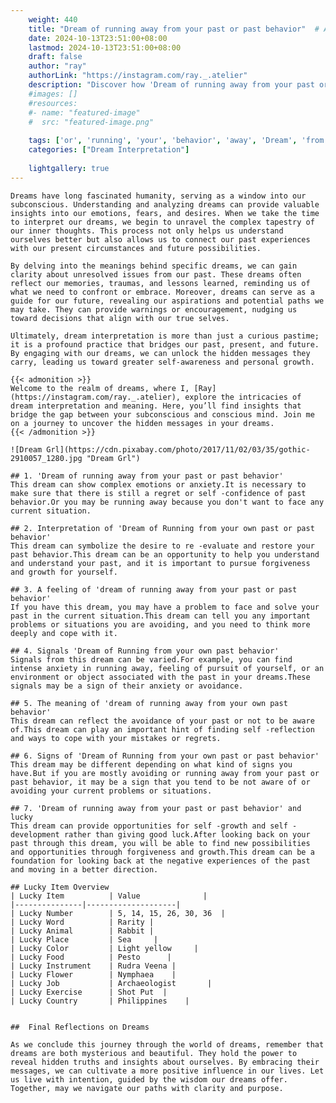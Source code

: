 ```yaml
---
    weight: 440
    title: "Dream of running away from your past or past behavior"  # Assuming 'title' column exists
    date: 2024-10-13T23:51:00+08:00
    lastmod: 2024-10-13T23:51:00+08:00
    draft: false
    author: "ray"
    authorLink: "https://instagram.com/ray._.atelier"
    description: "Discover how 'Dream of running away from your past or past behavior' can interpret your future and uncover its significant meanings in your life."
    #images: []
    #resources:
    #- name: "featured-image"
    #  src: "featured-image.png"
    
    tags: ['or', 'running', 'your', 'behavior', 'away', 'Dream', 'from', 'of', 'past']
    categories: ["Dream Interpretation"]
    
    lightgallery: true
---
```

    
    Dreams have long fascinated humanity, serving as a window into our subconscious. Understanding and analyzing dreams can provide valuable insights into our emotions, fears, and desires. When we take the time to interpret our dreams, we begin to unravel the complex tapestry of our inner thoughts. This process not only helps us understand ourselves better but also allows us to connect our past experiences with our present circumstances and future possibilities.
    
    By delving into the meanings behind specific dreams, we can gain clarity about unresolved issues from our past. These dreams often reflect our memories, traumas, and lessons learned, reminding us of what we need to confront or embrace. Moreover, dreams can serve as a guide for our future, revealing our aspirations and potential paths we may take. They can provide warnings or encouragement, nudging us toward decisions that align with our true selves.
    
    Ultimately, dream interpretation is more than just a curious pastime; it is a profound practice that bridges our past, present, and future. By engaging with our dreams, we can unlock the hidden messages they carry, leading us toward greater self-awareness and personal growth.
    
    {{< admonition >}}
    Welcome to the realm of dreams, where I, [Ray](https://instagram.com/ray._.atelier), explore the intricacies of dream interpretation and meaning. Here, you’ll find insights that bridge the gap between your subconscious and conscious mind. Join me on a journey to uncover the hidden messages in your dreams.
    {{< /admonition >}}
    
    ![Dream Grl](https://cdn.pixabay.com/photo/2017/11/02/03/35/gothic-2910057_1280.jpg "Dream Grl")
    
    ## 1. 'Dream of running away from your past or past behavior'
    This dream can show complex emotions or anxiety.It is necessary to make sure that there is still a regret or self -confidence of past behavior.Or you may be running away because you don't want to face any current situation.
    
    ## 2. Interpretation of 'Dream of Running from your own past or past behavior'
    This dream can symbolize the desire to re -evaluate and restore your past behavior.This dream can be an opportunity to help you understand and understand your past, and it is important to pursue forgiveness and growth for yourself.
    
    ## 3. A feeling of 'dream of running away from your past or past behavior'
    If you have this dream, you may have a problem to face and solve your past in the current situation.This dream can tell you any important problems or situations you are avoiding, and you need to think more deeply and cope with it.
    
    ## 4. Signals 'Dream of Running from your own past behavior'
    Signals from this dream can be varied.For example, you can find intense anxiety in running away, feeling of pursuit of yourself, or an environment or object associated with the past in your dreams.These signals may be a sign of their anxiety or avoidance.
    
    ## 5. The meaning of 'dream of running away from your own past behavior'
    This dream can reflect the avoidance of your past or not to be aware of.This dream can play an important hint of finding self -reflection and ways to cope with your mistakes or regrets.
    
    ## 6. Signs of 'Dream of Running from your own past or past behavior'
    This dream may be different depending on what kind of signs you have.But if you are mostly avoiding or running away from your past or past behavior, it may be a sign that you tend to be not aware of or avoiding your current problems or situations.
    
    ## 7. 'Dream of running away from your past or past behavior' and lucky
    This dream can provide opportunities for self -growth and self -development rather than giving good luck.After looking back on your past through this dream, you will be able to find new possibilities and opportunities through forgiveness and growth.This dream can be a foundation for looking back at the negative experiences of the past and moving in a better direction.
    
    ## Lucky Item Overview
    | Lucky Item          | Value              |
    |---------------|--------------------|
    | Lucky Number        | 5, 14, 15, 26, 30, 36  |
    | Lucky Word          | Rarity |
    | Lucky Animal        | Rabbit |
    | Lucky Place         | Sea     |
    | Lucky Color         | Light yellow     |
    | Lucky Food          | Pesto      |
    | Lucky Instrument    | Rudra Veena |
    | Lucky Flower        | Nymphaea    |
    | Lucky Job           | Archaeologist       |
    | Lucky Exercise      | Shot Put  |
    | Lucky Country       | Philippines    |
    
    
    ##  Final Reflections on Dreams
    
    As we conclude this journey through the world of dreams, remember that dreams are both mysterious and beautiful. They hold the power to reveal hidden truths and insights about ourselves. By embracing their messages, we can cultivate a more positive influence in our lives. Let us live with intention, guided by the wisdom our dreams offer. Together, may we navigate our paths with clarity and purpose.
    